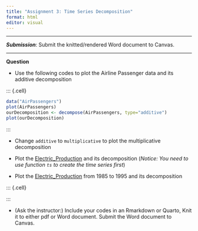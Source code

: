 ```yaml
---
title: "Assignment 3: Time Series Decomposition"
format: html
editor: visual
---
```




------------------------------------------------------------------------

***Submission***: Submit the knitted/rendered Word document to Canvas.  







------------------------------------------------------------------------

**Question** 

- Use the following codes to plot the Airline Passenger data and its additive decomposition



::: {.cell}

```{.r .cell-code}
data("AirPassengers")
plot(AirPassengers)
ourDecomposition <- decompose(AirPassengers, type="additive")
plot(ourDecomposition)
```
:::



- Change `additive` to `multiplicative` to plot the multiplicative decomposition

- Plot the [Electric_Production](data/Electric_Production.csv) and its decomposition (*Notice: You need to use function `ts` to create the time series first*)

- Plot the [Electric_Production](data/Electric_Production.csv) from 1985 to 1995 and its decomposition



::: {.cell}

:::



- (Ask the instructor:) Include your codes in an Rmarkdown or Quarto, Knit it to either pdf or Word document. Submit the Word document to Canvas.  

